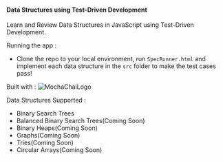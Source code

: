 #### Data Structures using Test-Driven Development

Learn and Review Data Structures in JavaScript using Test-Driven Development.

Running the app :
- Clone the repo to your local environment, run `SpecRunner.html` and implement each data structure in the `src` folder to make the test cases pass!

Built with :
![MochaChaiLogo](http://i.imgur.com/2Smnw3W.png)

Data Structures Supported :
- Binary Search Trees
- Balanced Binary Search Trees(Coming Soon)
- Binary Heaps(Coming Soon)
- Graphs(Coming Soon)
- Tries(Coming Soon)
- Circular Arrays(Coming Soon)